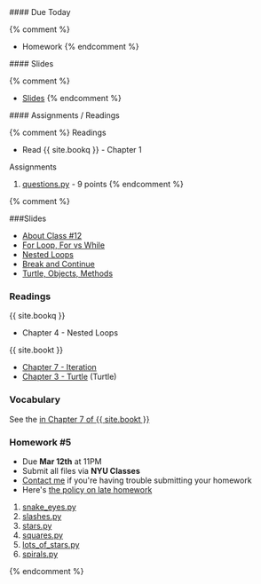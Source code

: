 <article class="due" markdown="block">
#### Due Today

{% comment %}
* Homework
{% endcomment %}

</article>

<article class="slides" markdown="block">
#### Slides

{% comment %}
* [Slides](classes/01/intro.html)
{% endcomment %}

</article>

<article class="assignments" markdown="block">
#### Assignments / Readings		

{% comment %}
Readings

* Read {{ site.bookq }} - Chapter 1

Assignments 

1. [questions.py](homework/hw01/questions.py) - 9 points
{% endcomment %}
</article>
{% comment %}
<a name="class12"></a>

###Slides
* [About Class #12](classes/12/meta.html)
* [For Loop, For vs While](classes/12/review_loops.html)
* [Nested Loops](classes/12/nested.html)
* [Break and Continue](classes/12/break_continue.html)
* [Turtle, Objects, Methods](classes/12/turtle.html)

### Readings

{{ site.bookq }}

* Chapter 4 - Nested Loops

{{ site.bookt }}

* [Chapter 7 - Iteration](http://openbookproject.net/thinkcs/python/english3e/iteration.html)
* [Chapter 3 - Turtle](http://openbookproject.net/thinkcs/python/english3e/hello_little_turtles.html) (Turtle)

### Vocabulary

See the [ in Chapter 7 of {{ site.bookt }}](http://openbookproject.net/thinkcs/python/english3e/iteration.html#glossary) 

<a name="homework5"></a>




### Homework #5

* Due __Mar 12th__ at 11PM
* Submit all files via __NYU Classes__ 
* [Contact me](index.html#contact-info) if you're having trouble submitting your homework
* Here's [the policy on late homework](index.html#homework)

1. [snake_eyes.py](homework/hw05/snake_eyes.py)
2. [slashes.py](homework/hw05/slashes.py)
3. [stars.py](homework/hw05/stars.py)
4. [squares.py](homework/hw05/squares.py)
5. [lots_of_stars.py](homework/hw05/lots_of_stars.py)
6. [spirals.py](homework/hw05/spirals.py)

<!-- 
[counting.py](homework/hw5/counting.py) - 6 points 
[pluralize.py](homework/hw6/pluralize.py) - 9 points
[temperature.py](homework/hw6/temperature.py) - 3 points -->
{% endcomment %}

